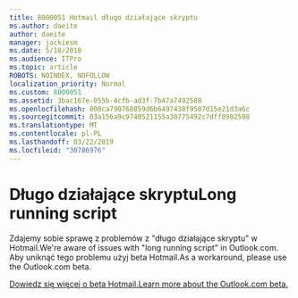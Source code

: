 ```yaml
---
title: 8000051 Hotmail długo działające skryptu
ms.author: daeite
author: daeite
manager: jackiesm
ms.date: 5/18/2018
ms.audience: ITPro
ms.topic: article
ROBOTS: NOINDEX, NOFOLLOW
localization_priority: Normal
ms.custom: 8000051
ms.assetid: 3bac167e-055b-4cfb-ad3f-7b47a7492588
ms.openlocfilehash: 808ca790768859d6b6497438f9507d15e21d3a6c
ms.sourcegitcommit: 03a156a9c9740521155a30775492c7dff0982588
ms.translationtype: MT
ms.contentlocale: pl-PL
ms.lasthandoff: 03/22/2019
ms.locfileid: "30786976"
---
```

# <a name="long-running-script"></a><span data-ttu-id="d6b2b-102">Długo działające skryptu</span><span class="sxs-lookup"><span data-stu-id="d6b2b-102">Long running script</span></span>

<span data-ttu-id="d6b2b-103">Zdajemy sobie sprawę z problemów z "długo działające skryptu" w Hotmail.</span><span class="sxs-lookup"><span data-stu-id="d6b2b-103">We're aware of issues with "long running script" in Outlook.com.</span></span> <span data-ttu-id="d6b2b-104">Aby uniknąć tego problemu użyj beta Hotmail.</span><span class="sxs-lookup"><span data-stu-id="d6b2b-104">As a workaround, please use the Outlook.com beta.</span></span>
  
[<span data-ttu-id="d6b2b-105">Dowiedz się więcej o beta Hotmail.</span><span class="sxs-lookup"><span data-stu-id="d6b2b-105">Learn more about the Outlook.com beta.</span></span>](https://go.microsoft.com/fwlink/p/?linkid=874356)
  

